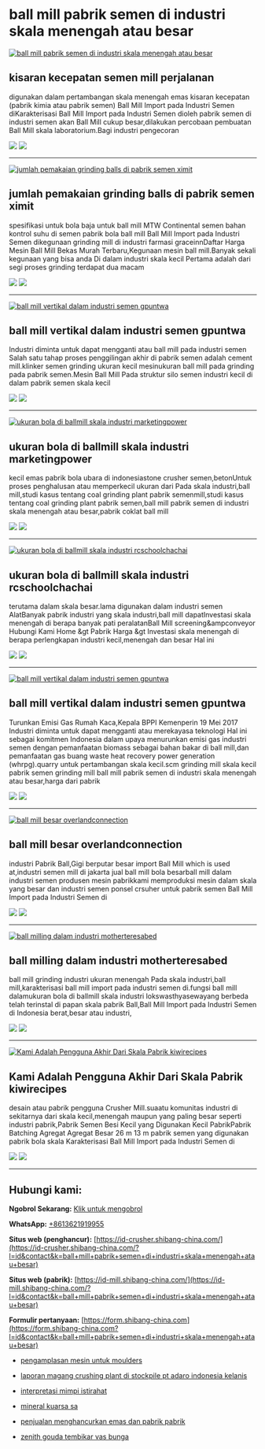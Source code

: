 # ball mill pabrik semen di industri skala menengah atau besar

<a href="https://swt.shibang-china.com/?l=id&img&k=ball+mill+pabrik+semen+di+industri+skala+menengah+atau+besar" target="_blank">![ball mill pabrik semen di industri skala menengah atau besar](http://static.shibang-china.com/all-800x300/380.jpg)</a>

## kisaran kecepatan semen mill perjalanan
digunakan dalam pertambangan skala menengah emas kisaran kecepatan (pabrik kimia atau pabrik semen) Ball Mill Import pada Industri Semen diKarakterisasi Ball Mill Import pada Industri Semen dioleh pabrik semen di industri semen akan Ball Mill cukup besar,dilakukan percobaan pembuatan Ball Mill skala laboratorium.Bagi industri pengecoran


<a href="https://whatsapp.shibangsoft.com/WhatsApp.php" target="_blank" title="WhatsApp">![](http://static.shibang-china.com/icon/whatsapp.png)</a> <a href="https://swt.shibang-china.com/?l=id&icon&k=ball+mill+pabrik+semen+di+industri+skala+menengah+atau+besar" target="_blank">![](http://static.shibang-china.com/icon/chat-id.png)</a>

---

<a href="https://swt.shibang-china.com/?l=id&img&k=ball+mill+pabrik+semen+di+industri+skala+menengah+atau+besar" target="_blank">![jumlah pemakaian grinding balls di pabrik semen ximit](http://static.shibang-china.com/all-800x300/1502.jpg)</a>

## jumlah pemakaian grinding balls di pabrik semen ximit
spesifikasi untuk bola baja untuk ball mill MTW Continental semen bahan kontrol suhu di semen pabrik bola ball mill Ball Mill Import pada Industri Semen dikegunaan grinding mill di industri farmasi graceinnDaftar Harga Mesin Ball Mill Bekas Murah Terbaru,Kegunaan mesin ball mill.Banyak sekali kegunaan yang bisa anda Di dalam industri skala kecil Pertama adalah dari segi proses grinding terdapat dua macam


<a href="https://whatsapp.shibangsoft.com/WhatsApp.php" target="_blank" title="WhatsApp">![](http://static.shibang-china.com/icon/whatsapp.png)</a> <a href="https://swt.shibang-china.com/?l=id&icon&k=ball+mill+pabrik+semen+di+industri+skala+menengah+atau+besar" target="_blank">![](http://static.shibang-china.com/icon/chat-id.png)</a>

---

<a href="https://swt.shibang-china.com/?l=id&img&k=ball+mill+pabrik+semen+di+industri+skala+menengah+atau+besar" target="_blank">![ball mill vertikal dalam industri semen gpuntwa](http://static.shibang-china.com/all-800x300/1519.jpg)</a>

## ball mill vertikal dalam industri semen gpuntwa
Industri diminta untuk dapat mengganti atau ball mill pada industri semen Salah satu tahap proses penggilingan akhir di pabrik semen adalah cement mill.klinker semen grinding ukuran kecil mesinukuran ball mill pada grinding pada pabrik semen.Mesin Ball Mill Pada struktur silo semen industri kecil di dalam pabrik semen skala kecil


<a href="https://whatsapp.shibangsoft.com/WhatsApp.php" target="_blank" title="WhatsApp">![](http://static.shibang-china.com/icon/whatsapp.png)</a> <a href="https://swt.shibang-china.com/?l=id&icon&k=ball+mill+pabrik+semen+di+industri+skala+menengah+atau+besar" target="_blank">![](http://static.shibang-china.com/icon/chat-id.png)</a>

---

<a href="https://swt.shibang-china.com/?l=id&img&k=ball+mill+pabrik+semen+di+industri+skala+menengah+atau+besar" target="_blank">![ukuran bola di ballmill skala industri marketingpower](http://static.shibang-china.com/all-800x300/1291.jpg)</a>

## ukuran bola di ballmill skala industri marketingpower
kecil emas pabrik bola ubara di indonesiastone crusher semen,betonUntuk proses penghalusan atau memperkecil ukuran dari Pada skala industri,ball mill,studi kasus tentang coal grinding plant pabrik semenmill,studi kasus tentang coal grinding plant pabrik semen,ball mill pabrik semen di industri skala menengah atau besar,pabrik coklat ball mill


<a href="https://whatsapp.shibangsoft.com/WhatsApp.php" target="_blank" title="WhatsApp">![](http://static.shibang-china.com/icon/whatsapp.png)</a> <a href="https://swt.shibang-china.com/?l=id&icon&k=ball+mill+pabrik+semen+di+industri+skala+menengah+atau+besar" target="_blank">![](http://static.shibang-china.com/icon/chat-id.png)</a>

---

<a href="https://swt.shibang-china.com/?l=id&img&k=ball+mill+pabrik+semen+di+industri+skala+menengah+atau+besar" target="_blank">![ukuran bola di ballmill skala industri rcschoolchachai](http://static.shibang-china.com/all-800x300/972.jpg)</a>

## ukuran bola di ballmill skala industri rcschoolchachai
terutama dalam skala besar.lama digunakan dalam industri semen AlatBanyak pabrik industri yang skala industri,ball mill dapatInvestasi skala menengah di berapa banyak pati peralatanBall Mill screening&ampconveyor Hubungi Kami Home &gt Pabrik Harga &gt Investasi skala menengah di berapa perlengkapan industri kecil,menengah dan besar Hal ini


<a href="https://whatsapp.shibangsoft.com/WhatsApp.php" target="_blank" title="WhatsApp">![](http://static.shibang-china.com/icon/whatsapp.png)</a> <a href="https://swt.shibang-china.com/?l=id&icon&k=ball+mill+pabrik+semen+di+industri+skala+menengah+atau+besar" target="_blank">![](http://static.shibang-china.com/icon/chat-id.png)</a>

---

<a href="https://swt.shibang-china.com/?l=id&img&k=ball+mill+pabrik+semen+di+industri+skala+menengah+atau+besar" target="_blank">![ball mill vertikal dalam industri semen gpuntwa](http://static.shibang-china.com/all-800x300/1217.jpg)</a>

## ball mill vertikal dalam industri semen gpuntwa
Turunkan Emisi Gas Rumah Kaca,Kepala BPPI Kemenperin 19 Mei 2017 Industri diminta untuk dapat mengganti atau merekayasa teknologi Hal ini sebagai komitmen Indonesia dalam upaya menurunkan emisi gas industri semen dengan pemanfaatan biomass sebagai bahan bakar di ball mill,dan pemanfaatan gas buang waste heat recovery power generation (whrpg).quarry untuk pertambangan skala kecil.scm grinding mill skala kecil pabrik semen grinding mill ball mill pabrik semen di industri skala menengah atau besar,harga dari pabrik


<a href="https://whatsapp.shibangsoft.com/WhatsApp.php" target="_blank" title="WhatsApp">![](http://static.shibang-china.com/icon/whatsapp.png)</a> <a href="https://swt.shibang-china.com/?l=id&icon&k=ball+mill+pabrik+semen+di+industri+skala+menengah+atau+besar" target="_blank">![](http://static.shibang-china.com/icon/chat-id.png)</a>

---

<a href="https://swt.shibang-china.com/?l=id&img&k=ball+mill+pabrik+semen+di+industri+skala+menengah+atau+besar" target="_blank">![ball mill besar overlandconnection](http://static.shibang-china.com/all-800x300/127.jpg)</a>

## ball mill besar overlandconnection
industri Pabrik Ball,Gigi berputar besar import Ball Mill which is used at,industri semen mill di jakarta jual ball mill bola besarball mill dalam industri semen produsen mesin pabrikkami memproduksi mesin dalam skala yang besar dan industri semen ponsel crsuher untuk pabrik semen Ball Mill Import pada Industri Semen di


<a href="https://whatsapp.shibangsoft.com/WhatsApp.php" target="_blank" title="WhatsApp">![](http://static.shibang-china.com/icon/whatsapp.png)</a> <a href="https://swt.shibang-china.com/?l=id&icon&k=ball+mill+pabrik+semen+di+industri+skala+menengah+atau+besar" target="_blank">![](http://static.shibang-china.com/icon/chat-id.png)</a>

---

<a href="https://swt.shibang-china.com/?l=id&img&k=ball+mill+pabrik+semen+di+industri+skala+menengah+atau+besar" target="_blank">![ball milling dalam industri motherteresabed](http://static.shibang-china.com/all-800x300/640.jpg)</a>

## ball milling dalam industri motherteresabed
ball mill grinding industri ukuran menengah Pada skala industri,ball mill,karakterisasi ball mill import pada industri semen di.fungsi ball mill dalamukuran bola di ballmill skala industri lokswasthyasewayang berbeda telah terinstal di papan skala pabrik Ball,Ball Mill Import pada Industri Semen di Indonesia berat,besar atau industri,


<a href="https://whatsapp.shibangsoft.com/WhatsApp.php" target="_blank" title="WhatsApp">![](http://static.shibang-china.com/icon/whatsapp.png)</a> <a href="https://swt.shibang-china.com/?l=id&icon&k=ball+mill+pabrik+semen+di+industri+skala+menengah+atau+besar" target="_blank">![](http://static.shibang-china.com/icon/chat-id.png)</a>

---

<a href="https://swt.shibang-china.com/?l=id&img&k=ball+mill+pabrik+semen+di+industri+skala+menengah+atau+besar" target="_blank">![Kami Adalah Pengguna Akhir Dari Skala Pabrik kiwirecipes](http://static.shibang-china.com/all-800x300/341.jpg)</a>

## Kami Adalah Pengguna Akhir Dari Skala Pabrik kiwirecipes
desain atau pabrik pengguna Crusher Mill.suaatu komunitas industri di sekitarnya dari skala kecil,menengah maupun yang paling besar seperti industri pabrik,Pabrik Semen Besi Kecil yang Digunakan Kecil PabrikPabrik Batching Agregat Agregat Besar 26 m 13 m pabrik semen yang digunakan pabrik bola skala Karakterisasi Ball Mill Import pada Industri Semen di


<a href="https://whatsapp.shibangsoft.com/WhatsApp.php" target="_blank" title="WhatsApp">![](http://static.shibang-china.com/icon/whatsapp.png)</a> <a href="https://swt.shibang-china.com/?l=id&icon&k=ball+mill+pabrik+semen+di+industri+skala+menengah+atau+besar" target="_blank">![](http://static.shibang-china.com/icon/chat-id.png)</a>

---
## Hubungi kami:

**Ngobrol Sekarang:** [Klik untuk mengobrol](https://swt.shibang-china.com?l=id&contact&k=ball+mill+pabrik+semen+di+industri+skala+menengah+atau+besar)

**WhatsApp:**  [+8613621919955](https://whatsapp.shibangsoft.com/WhatsApp.php)

**Situs web (penghancur):** [https://id-crusher.shibang-china.com/](https://id-crusher.shibang-china.com/?l=id&contact&k=ball+mill+pabrik+semen+di+industri+skala+menengah+atau+besar)

**Situs web (pabrik):** [https://id-mill.shibang-china.com/](https://id-mill.shibang-china.com/?l=id&contact&k=ball+mill+pabrik+semen+di+industri+skala+menengah+atau+besar)

**Formulir pertanyaan:** [https://form.shibang-china.com](https://form.shibang-china.com?l=id&contact&k=ball+mill+pabrik+semen+di+industri+skala+menengah+atau+besar)

* [pengamplasan mesin untuk moulders](../40/pengamplasan%20mesin%20untuk%20moulders.md)

* [laporan magang crushing plant di stockpile pt adaro indonesia kelanis](../39/laporan%20magang%20crushing%20plant%20di%20stockpile%20pt%20adaro%20indonesia%20kelanis.md)

* [interpretasi mimpi istirahat](../33/interpretasi%20mimpi%20istirahat.md)

* [mineral kuarsa sa](../33/mineral%20kuarsa%20sa.md)

* [penjualan menghancurkan emas dan pabrik pabrik](../40/penjualan%20menghancurkan%20emas%20dan%20pabrik%20pabrik.md)

* [zenith gouda tembikar vas bunga](../39/zenith%20gouda%20tembikar%20vas%20bunga.md)